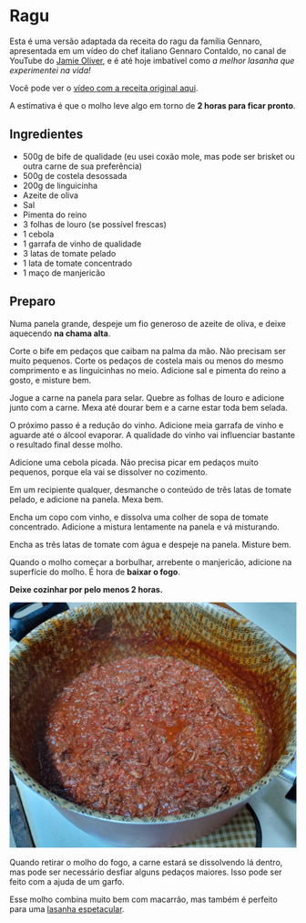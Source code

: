 # Ragu

Esta é uma versão adaptada da receita do ragu da família Gennaro, apresentada em um vídeo do chef italiano Gennaro Contaldo, no canal de YouTube do [Jamie Oliver](https://www.youtube.com/channel/UCpSgg_ECBj25s9moCDfSTsA), e é até hoje imbatível como *a melhor lasanha que experimentei na vida!*

Você pode ver o [vídeo com a receita original aqui](https://www.youtube.com/watch?v=ChzUN_RvMeY).

A estimativa é que o molho leve algo em torno de **2 horas para ficar pronto**.

## Ingredientes

- 500g de bife de qualidade (eu usei coxão mole, mas pode ser brisket ou outra carne de sua preferência)
- 500g de costela desossada
- 200g de linguicinha
- Azeite de oliva
- Sal
- Pimenta do reino
- 3 folhas de louro (se possível frescas)
- 1 cebola
- 1 garrafa de vinho de qualidade
- 3 latas de tomate pelado
- 1 lata de tomate concentrado
- 1 maço de manjericão

## Preparo

Numa panela grande, despeje um fio generoso de azeite de oliva, e deixe aquecendo **na chama alta**.

Corte o bife em pedaços que caibam na palma da mão. Não precisam ser muito pequenos. Corte os pedaços de costela mais ou menos do mesmo comprimento e as linguicinhas no meio. Adicione sal e pimenta do reino a gosto, e misture bem.

Jogue a carne na panela para selar. Quebre as folhas de louro e adicione junto com a carne. Mexa até dourar bem e a carne estar toda bem selada.

O próximo passo é a redução do vinho. Adicione meia garrafa de vinho e aguarde até o álcool evaporar. A qualidade do vinho vai influenciar bastante o resultado final desse molho.

Adicione uma cebola picada. Não precisa picar em pedaços muito pequenos, porque ela vai se dissolver no cozimento.

Em um recipiente qualquer, desmanche o conteúdo de três latas de tomate pelado, e adicione na panela. Mexa bem.

Encha um copo com vinho, e dissolva uma colher de sopa de tomate concentrado. Adicione a mistura lentamente na panela e vá misturando.

Encha as três latas de tomate com água e despeje na panela. Misture bem.

Quando o molho começar a borbulhar, arrebente o manjericão, adicione na superfície do molho. É hora de **baixar o fogo**.

**Deixe cozinhar por pelo menos 2 horas.**

![Ragu](img/ragu-na-panela.jpg)

Quando retirar o molho do fogo, a carne estará se dissolvendo lá dentro, mas pode ser necessário desfiar alguns pedaços maiores. Isso pode ser feito com a ajuda de um garfo.

Esse molho combina muito bem com macarrão, mas também é perfeito para uma [lasanha espetacular](/massas/lasanha-com-ragu-e-molho-branco/index.md).